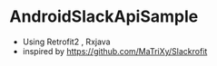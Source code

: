 # AndroidSlackApiSample
- Using Retrofit2 , Rxjava
- inspired by https://github.com/MaTriXy/Slackrofit
